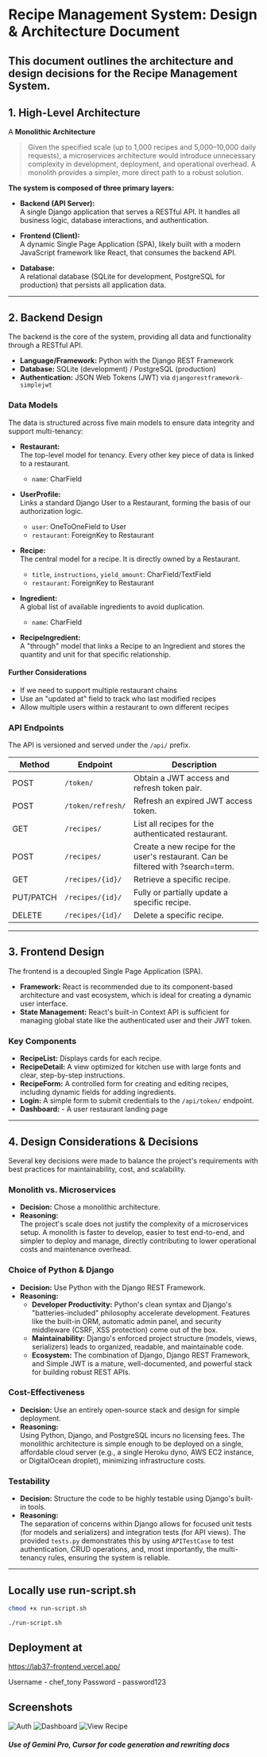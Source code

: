 # Recipe Management System: Design & Architecture Document

This document outlines the architecture and design decisions for the Recipe Management System. 
---

## 1. High-Level Architecture

A **Monolithic Architecture** 
> Given the specified scale (up to 1,000 recipes and 5,000–10,000 daily requests), a microservices architecture would introduce unnecessary complexity in development, deployment, and operational overhead. A monolith provides a simpler, more direct path to a robust solution.

**The system is composed of three primary layers:**

- **Backend (API Server):**  
  A single Django application that serves a RESTful API. It handles all business logic, database interactions, and authentication.

- **Frontend (Client):**  
  A dynamic Single Page Application (SPA), likely built with a modern JavaScript framework like React, that consumes the backend API.

- **Database:**  
  A relational database (SQLite for development, PostgreSQL for production) that persists all application data.

---

## 2. Backend Design

The backend is the core of the system, providing all data and functionality through a RESTful API.

- **Language/Framework:** Python with the Django REST Framework
- **Database:** SQLite (development) / PostgreSQL (production)
- **Authentication:** JSON Web Tokens (JWT) via `djangorestframework-simplejwt`

### Data Models

The data is structured across five main models to ensure data integrity and support multi-tenancy:

- **Restaurant:**  
  The top-level model for tenancy. Every other key piece of data is linked to a restaurant.  
  - `name`: CharField

- **UserProfile:**  
  Links a standard Django User to a Restaurant, forming the basis of our authorization logic.  
  - `user`: OneToOneField to User  
  - `restaurant`: ForeignKey to Restaurant

- **Recipe:**  
  The central model for a recipe. It is directly owned by a Restaurant.  
  - `title`, `instructions`, `yield_amount`: CharField/TextField  
  - `restaurant`: ForeignKey to Restaurant

- **Ingredient:**  
  A global list of available ingredients to avoid duplication.  
  - `name`: CharField

- **RecipeIngredient:**  
  A "through" model that links a Recipe to an Ingredient and stores the quantity and unit for that specific relationship.

#### Further Considerations
- If we need to support multiple restaurant chains
- Use an "updated at" field to track who last modified recipes
- Allow multiple users within a restaurant to own different recipes

### API Endpoints

The API is versioned and served under the `/api/` prefix.

| Method | Endpoint           | Description                                         |
|--------|--------------------|-----------------------------------------------------|
| POST   | `/token/`          | Obtain a JWT access and refresh token pair.         |
| POST   | `/token/refresh/`  | Refresh an expired JWT access token.                |
| GET    | `/recipes/`        | List all recipes for the authenticated restaurant.  |
| POST   | `/recipes/`        | Create a new recipe for the user's restaurant. Can be filtered with ?search=term.|
| GET    | `/recipes/{id}/`   | Retrieve a specific recipe.                         |
| PUT/PATCH | `/recipes/{id}/`| Fully or partially update a specific recipe.        |
| DELETE | `/recipes/{id}/`   | Delete a specific recipe.                           |

---

## 3. Frontend Design

The frontend is a decoupled Single Page Application (SPA).

- **Framework:** React is recommended due to its component-based architecture and vast ecosystem, which is ideal for creating a dynamic user interface.
- **State Management:** React's built-in Context API is sufficient for managing global state like the authenticated user and their JWT token.

### Key Components

- **RecipeList:** Displays cards for each recipe.
- **RecipeDetail:** A view optimized for kitchen use with large fonts and clear, step-by-step instructions.
- **RecipeForm:** A controlled form for creating and editing recipes, including dynamic fields for adding ingredients.
- **Login:** A simple form to submit credentials to the `/api/token/` endpoint.
- **Dashboard:** - A user restaurant landing page

---

## 4. Design Considerations & Decisions

Several key decisions were made to balance the project's requirements with best practices for maintainability, cost, and scalability.

### Monolith vs. Microservices

- **Decision:** Chose a monolithic architecture.
- **Reasoning:**  
  The project's scale does not justify the complexity of a microservices setup. A monolith is faster to develop, easier to test end-to-end, and simpler to deploy and manage, directly contributing to lower operational costs and maintenance overhead.

### Choice of Python & Django

- **Decision:** Use Python with the Django REST Framework.
- **Reasoning:**  
  - **Developer Productivity:** Python's clean syntax and Django's "batteries-included" philosophy accelerate development. Features like the built-in ORM, automatic admin panel, and security middleware (CSRF, XSS protection) come out of the box.
  - **Maintainability:** Django's enforced project structure (models, views, serializers) leads to organized, readable, and maintainable code.
  - **Ecosystem:** The combination of Django, Django REST Framework, and Simple JWT is a mature, well-documented, and powerful stack for building robust REST APIs.

### Cost-Effectiveness

- **Decision:** Use an entirely open-source stack and design for simple deployment.
- **Reasoning:**  
  Using Python, Django, and PostgreSQL incurs no licensing fees. The monolithic architecture is simple enough to be deployed on a single, affordable cloud server (e.g., a single Heroku dyno, AWS EC2 instance, or DigitalOcean droplet), minimizing infrastructure costs.

### Testability

- **Decision:** Structure the code to be highly testable using Django's built-in tools.
- **Reasoning:**  
  The separation of concerns within Django allows for focused unit tests (for models and serializers) and integration tests (for API views). The provided `tests.py` demonstrates this by using `APITestCase` to test authentication, CRUD operations, and, most importantly, the multi-tenancy rules, ensuring the system is reliable.

---

## Locally use run-script.sh
```bash
chmod +x run-script.sh

./run-script.sh
```

## Deployment at 
https://lab37-frontend.vercel.app/

Username - chef_tony
Password - password123

## Screenshots
![Auth](auth.png)
![Dashboard](dashboard.png)
![View Recipe](view_receipe.png)

##### Use of Gemini Pro, Cursor for code generation and rewriting docs